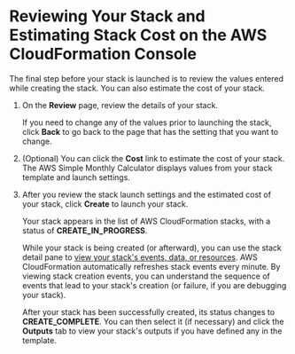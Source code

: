 # Reviewing Your Stack and Estimating Stack Cost on the AWS CloudFormation Console<a name="cfn-using-console-create-stack-review"></a>

The final step before your stack is launched is to review the values entered while creating the stack\. You can also estimate the cost of your stack\.

1. On the **Review** page, review the details of your stack\.

   If you need to change any of the values prior to launching the stack, click **Back** to go back to the page that has the setting that you want to change\.

1. \(Optional\) You can click the **Cost** link to estimate the cost of your stack\. The AWS Simple Monthly Calculator displays values from your stack template and launch settings\.

1. After you review the stack launch settings and the estimated cost of your stack, click **Create** to launch your stack\.

   Your stack appears in the list of AWS CloudFormation stacks, with a status of **CREATE\_IN\_PROGRESS**\.

   While your stack is being created \(or afterward\), you can use the stack detail pane to [view your stack's events, data, or resources](cfn-console-view-stack-data-resources.md)\. AWS CloudFormation automatically refreshes stack events every minute\. By viewing stack creation events, you can understand the sequence of events that lead to your stack's creation \(or failure, if you are debugging your stack\)\.

   After your stack has been successfully created, its status changes to **CREATE\_COMPLETE**\. You can then select it \(if necessary\) and click the **Outputs** tab to view your stack's outputs if you have defined any in the template\.
